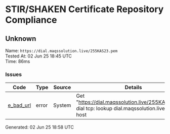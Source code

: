 # STIR/SHAKEN Certificate Repository Compliance

## Unknown

Name: `https://dial.maqssolution.live/255KAS23.pem`\
Tested At: 02 Jun 25 18:45 UTC\
Time: 86ms

### Issues

| Code | Type | Source | Details |
|------|------|--------|---------|
| [e_bad_url](../../ISSUES/e_bad_url/README.md) | error | System | Get "https://dial.maqssolution.live/255KAS23.pem": dial tcp: lookup dial.maqssolution.live: no such host |

Generated: 02 Jun 25 18:58 UTC